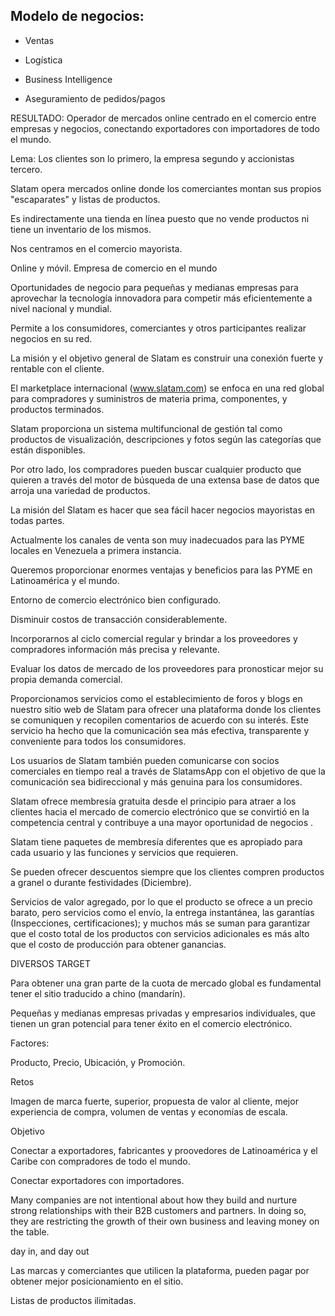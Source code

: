 ## Modelo de negocios:  

- Ventas

- Logística

- Business Intelligence

- Aseguramiento de pedidos/pagos


RESULTADO: Operador de mercados online centrado en el comercio entre empresas y negocios, conectando exportadores con importadores de todo el mundo. 

Lema: Los clientes son lo primero, la empresa segundo y accionistas tercero.

Slatam opera mercados online donde los comerciantes montan sus propios "escaparates" y listas de productos.

Es indirectamente una tienda en línea puesto que no vende productos ni tiene un inventario de los mismos.

Nos centramos en  el comercio mayorista.

Online y móvil. Empresa de comercio en el mundo

Oportunidades de negocio para pequeñas y medianas empresas para aprovechar la tecnología innovadora para competir más eficientemente a nivel nacional y mundial.

Permite a los consumidores, comerciantes y otros participantes realizar negocios en su red.

La misión y el objetivo general de Slatam es construir una conexión fuerte y rentable con el cliente.

El marketplace  internacional (www.slatam.com) se enfoca en una red global para compradores y suministros de materia prima, componentes, y productos terminados.

Slatam proporciona un sistema multifuncional de gestión tal como productos de visualización, descripciones y fotos según las categorías que están disponibles.

Por otro lado, los compradores pueden buscar cualquier producto que quieren a través del motor de búsqueda de una extensa base de datos que arroja una variedad de productos.

La misión del Slatam es hacer que sea fácil hacer negocios mayoristas en todas partes.

Actualmente los canales de venta son muy inadecuados para las PYME locales en Venezuela a primera instancia.

Queremos proporcionar enormes ventajas y beneficios para las PYME en Latinoamérica y el mundo.

Entorno de comercio electrónico bien configurado.

Disminuir costos de transacción considerablemente.

Incorporarnos al ciclo comercial regular y brindar a los proveedores y compradores información más precisa y relevante.

Evaluar los datos de mercado de los proveedores para pronosticar mejor su propia demanda comercial.

Proporcionamos servicios como el establecimiento de foros y blogs en nuestro sitio web de Slatam para ofrecer una plataforma donde los clientes se comuniquen y recopilen comentarios de acuerdo con su interés. Este servicio ha hecho que la comunicación sea más efectiva, transparente y conveniente para todos los consumidores.

Los usuarios de Slatam también pueden comunicarse con socios comerciales en tiempo real a través de SlatamsApp con el objetivo de que la comunicación sea bidireccional y más genuina para los consumidores.

Slatam ofrece membresía gratuita desde el principio para atraer a los clientes hacia el mercado de comercio electrónico que se convirtió en la competencia central y contribuye a una mayor oportunidad de negocios .

Slatam tiene paquetes de membresía diferentes que es apropiado para cada usuario y las funciones y servicios que requieren.

Se pueden ofrecer descuentos siempre que los clientes compren productos a granel o durante festividades (Diciembre).

Servicios de valor agregado, por lo que el producto se ofrece a un precio barato, pero servicios como el envío, la entrega instantánea, las garantías (Inspecciones, certificaciones); y muchos más se suman para garantizar que el costo total de los productos con servicios adicionales es más alto que el costo de producción para obtener ganancias.

DIVERSOS TARGET

Para obtener una gran parte de la cuota de mercado global es fundamental tener el sitio traducido a chino (mandarín).

Pequeñas y medianas empresas privadas y empresarios individuales, que tienen un gran potencial para tener éxito en el comercio electrónico.

Factores:

Producto, Precio, Ubicación, y Promoción.

Retos

Imagen de marca fuerte, superior, propuesta de valor al cliente, mejor experiencia de compra, volumen de ventas y economías de escala.

Objetivo

Conectar a exportadores, fabricantes y proovedores de Latinoamérica y el Caribe con compradores de todo el mundo. 

Conectar exportadores con importadores.

Many companies are not intentional about how they build and nurture strong relationships with their B2B customers and partners. In doing so, they are restricting the growth of their own business and leaving money on the table.

day in, and day out

Las marcas y comerciantes que utilicen la plataforma, pueden pagar por obtener mejor posicionamiento en el sitio.

Listas de productos ilimitadas.
